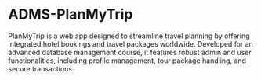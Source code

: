 # ADMS-PlanMyTrip
PlanMyTrip is a web app designed to streamline travel planning by offering integrated hotel bookings and travel packages worldwide. Developed for an advanced database management course, it features robust admin and user functionalities, including profile management, tour package handling, and secure transactions.
